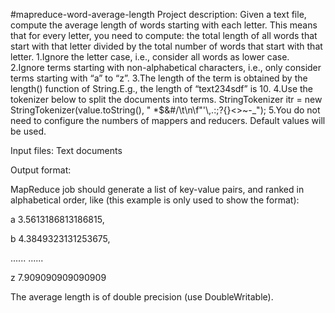 #mapreduce-word-average-length
Project description:
Given a text file, compute the average length of words starting with each letter. This means that for every letter, you need to compute: the total length of all words that start with that letter divided by the total number of words that start with that letter.
1.Ignore the letter case, i.e., consider all words as lower case.
2.Ignore terms starting with non-alphabetical characters, i.e., only
consider terms starting with “a” to “z”.
3.The length of the term is obtained by the length() function of String.E.g., the length of “text234sdf” is 10.
4.Use the tokenizer below to split the documents into terms.
StringTokenizer itr = new StringTokenizer(value.toString(), " *$&#/\t\n\f\"'\\,.:;?![](){}<>~-_");
5.You do not need to configure the numbers of mappers and reducers. Default values will be used.

Input files:
Text documents

Output format:

MapReduce job should generate a list of key-value pairs, and ranked in alphabetical order, like (this example is only used to show the format):

a 3.5613186813186815,

b 4.3849323131253675,

...... ......

z 7.909090909090909

The average length is of double precision (use DoubleWritable).